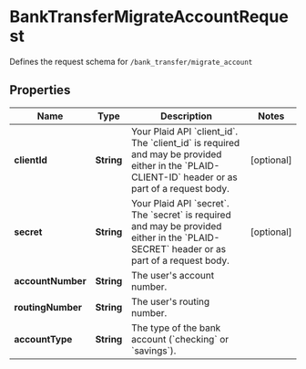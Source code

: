 

# BankTransferMigrateAccountRequest

Defines the request schema for `/bank_transfer/migrate_account`

## Properties

| Name | Type | Description | Notes |
|------------ | ------------- | ------------- | -------------|
|**clientId** | **String** | Your Plaid API &#x60;client_id&#x60;. The &#x60;client_id&#x60; is required and may be provided either in the &#x60;PLAID-CLIENT-ID&#x60; header or as part of a request body. |  [optional] |
|**secret** | **String** | Your Plaid API &#x60;secret&#x60;. The &#x60;secret&#x60; is required and may be provided either in the &#x60;PLAID-SECRET&#x60; header or as part of a request body. |  [optional] |
|**accountNumber** | **String** | The user&#39;s account number. |  |
|**routingNumber** | **String** | The user&#39;s routing number. |  |
|**accountType** | **String** | The type of the bank account (&#x60;checking&#x60; or &#x60;savings&#x60;). |  |



